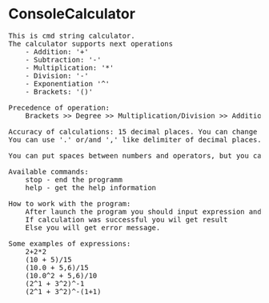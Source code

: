 # ConsoleCalculator
<pre>
This is cmd string calculator. 
The calculator supports next operations
    - Addition: '+'
    - Subtraction: '-'
    - Multiplication: '*'
    - Division: '-'
    - Exponentiation '^'
    - Brackets: '()'
    
Precedence of operation:
    Brackets >> Degree >> Multiplication/Division >> Addition/Subtraction
    
Accuracy of calculations: 15 decimal places. You can change the parameter in file app.properties
You can use '.' or/and ',' like delimiter of decimal places. You will get result always with '.'

You can put spaces between numbers and operators, but you can't put spaces between digits.

Available commands:
    stop - end the programm
    help - get the help information
    
How to work with the program:
    After launch the program you should input expression and press enter.
    If calculation was successful you wil get result
    Else you will get error message.

Some examples of expressions:
    2+2*2
    (10 + 5)/15
    (10.0 + 5,6)/15
    (10.0^2 + 5,6)/10
    (2^1 + 3^2)^-1
    (2^1 + 3^2)^-(1+1)
</pre>
